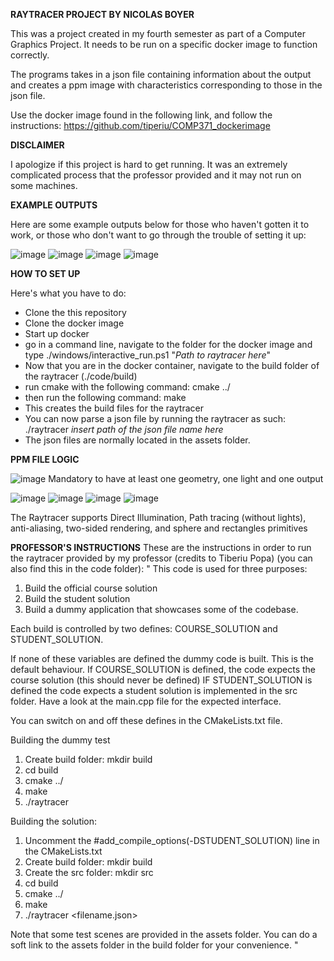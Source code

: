 
**RAYTRACER PROJECT BY NICOLAS BOYER**

This was a project created in my fourth semester as part of a Computer Graphics Project. It needs to be run on a specific docker image to function correctly.

The programs takes in a json file containing information about the output and creates a ppm image with characteristics corresponding to those in the json file.

Use the docker image found in the following link, and follow the instructions: 
https://github.com/tiperiu/COMP371_dockerimage

**DISCLAIMER**

I apologize if this project is hard to get running. It was an extremely complicated process that the professor provided and it may not run on some machines. 

**EXAMPLE OUTPUTS**

Here are some example outputs below for those who haven't gotten it to work, or those who don't want to go through the trouble of setting it up:

![image](https://github.com/NicolassBoyer/Raytracer/assets/77691659/298b5ac0-4c56-4866-a2b2-6d1ee3d1ebc5)
![image](https://github.com/NicolassBoyer/Raytracer/assets/77691659/ed8189b6-ca75-4009-998c-17556577f0dd)
![image](https://github.com/NicolassBoyer/Raytracer/assets/77691659/07bf14b7-eebc-4da1-8114-fdfde3fc58a7)
![image](https://github.com/NicolassBoyer/Raytracer/assets/77691659/d8c46493-8ea3-4773-94c3-1a3b69b90027)


**HOW TO SET UP**

Here's what you have to do:
- Clone the this repository
- Clone the docker image
- Start up docker
- go in a command line, navigate to the folder for the docker image and type ./windows/interactive_run.ps1 "*Path to raytracer here*"
- Now that you are in the docker container, navigate to the build folder of the raytracer (./code/build)
- run cmake with the following command: cmake ../
- then run the following command: make
- This creates the build files for the raytracer
- You can now parse a json file by running the raytracer as such: ./raytracer *insert path of the json file name here*
- The json files are normally located in the assets folder.

**PPM FILE LOGIC**

![image](https://github.com/NicolassBoyer/Raytracer/assets/77691659/343790f4-6dff-4305-8281-ad258448d387)
Mandatory to have at least one geometry, one light and one output

![image](https://github.com/NicolassBoyer/Raytracer/assets/77691659/78ca748d-7a21-4fc0-a5e8-1c638a322c66)
![image](https://github.com/NicolassBoyer/Raytracer/assets/77691659/76d6f995-9575-45ef-a277-d776f2d2a71c)
![image](https://github.com/NicolassBoyer/Raytracer/assets/77691659/d45a5e2c-5dff-4dcf-84ea-195d0c947cb0)
![image](https://github.com/NicolassBoyer/Raytracer/assets/77691659/33393b05-75c0-4be9-81b4-a2c0b116edb2)

The Raytracer supports Direct Illumination, Path tracing (without lights), anti-aliasing, two-sided rendering, and sphere and rectangles primitives

**PROFESSOR'S INSTRUCTIONS**
These are the instructions in order to run the raytracer provided by my professor (credits to Tiberiu Popa) (you can also find this in the code folder):
"
This code is used for three purposes:

1) Build the official course solution
2) Build the student solution 
3) Build a dummy application that showcases some of the codebase.

Each build is controlled by two defines:
COURSE_SOLUTION and STUDENT_SOLUTION.

If none of these variables are defined the dummy code is built. This is the default behaviour.
If COURSE_SOLUTION is defined, the code expects the course solution (this should never be defined)
IF STUDENT_SOLUTION is defined the code expects a student solution is implemented in the src folder. Have a look at the main.cpp file for the expected interface.

You can switch on and off these defines in the CMakeLists.txt file. 


Building the dummy test

1) Create build folder: mkdir build
2) cd build
3) cmake ../
4) make
5) ./raytracer

Building the solution:
1) Uncomment the #add_compile_options(-DSTUDENT_SOLUTION) line in the CMakeLists.txt 
2) Create build folder: mkdir build
3) Create the src folder: mkdir src
3) cd build
3) cmake ../
4) make
5) ./raytracer <filename.json>


Note that some test scenes are provided in the assets folder. You can do a soft link to the assets folder in the build folder for your convenience.
"


